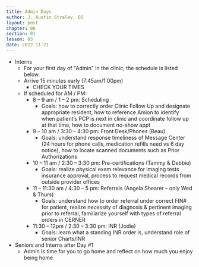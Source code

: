 ```yaml
---
title: Admin Days
author: J. Austin Straley, DO
layout: post
chapter: 08
section: 01
lesson: 03
date: 2022-11-21
---
```


- Interns
	- For your first day of "Admin" in the clinic, the schedule is listed below.
	- Arrive 15 minutes early (7:45am/1:00pm)
		- CHECK YOUR TIMES
	- If scheduled for AM / PM: 
		- 8 – 9 am / 1 – 2 pm: Scheduling
			- Goals:  how to correctly order Clinic Follow Up and designate appropriate resident, how to reference Amion to identify when patient’s PCP is next in clinic and coordinate follow up at that time, how to document no-show appt 
		- 9 – 10 am / 3:30 – 4:30 pm: Front Desk/Phones (Beau) 
			- Goals: understand response timeliness of Message Center (24 hours for phone calls, medication refills need vs 6 day notice), how to locate scanned documents such as Prior Authorizations 
		- 10 – 11 am / 2:30 – 3:30 pm: Pre-certifications (Tammy & Debbie) 
			- Goals: realize physical exam relevance for imaging tests insurance approval, process to request medical records from outside provider offices 
		- 11 – 11:30 am / 4:30 – 5 pm: Referrals (Angela Shearer – only Wed & Thurs) 
			- Goals:  understand how to order referral under correct FIN# for patient, realize necessity of diagnosis & pertinent imaging prior to referral, familiarize yourself with types of referral orders in CERNER  
		- 11:30 – 12pm / 2:30 – 3:30 pm: INR (Jodie) 
			- Goals: learn what a standing INR order is, understand role of senior Charts/INR
- Seniors and Interns after Day #1
	- Admin is time for you to go home and reflect on how much you enjoy being home
